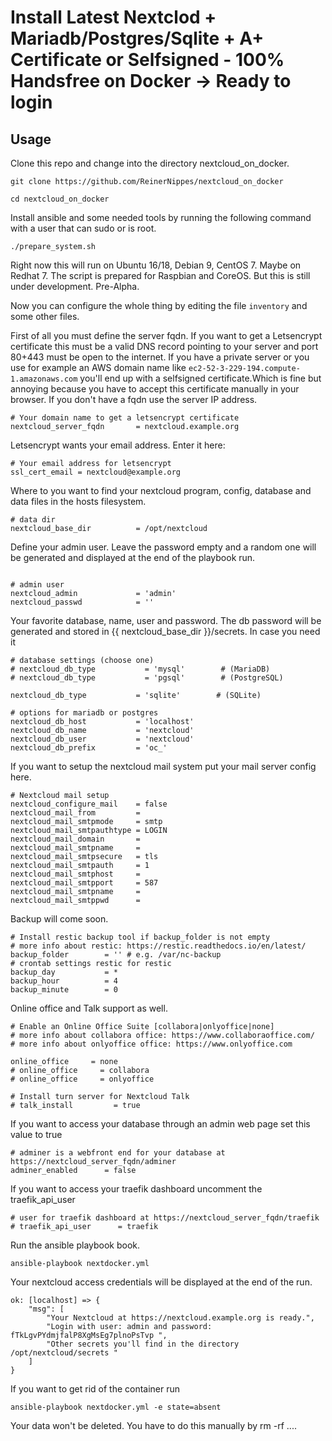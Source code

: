Install Latest Nextclod + Mariadb/Postgres/Sqlite + A+ Certificate or Selfsigned - 100% Handsfree on Docker -> Ready to login
================================================

Usage
-----

Clone this repo and change into the directory nextcloud_on_docker.

```
git clone https://github.com/ReinerNippes/nextcloud_on_docker

cd nextcloud_on_docker
```  

Install ansible and some needed tools by running the following command with a user that can sudo or is root.

```
./prepare_system.sh
```

Right now this will run on Ubuntu 16/18, Debian 9, CentOS 7. Maybe on Redhat 7. 
The script is prepared for Raspbian and CoreOS. But this is still under development. Pre-Alpha.

Now you can configure the whole thing by editing the file `inventory` and some other files.

First of all you must define the server fqdn. If you want to get a Letsencrypt certificate this must be a valid DNS record pointing to your server and port 80+443 must be open to the internet.
If you have a private server or you use for example an AWS domain name like `ec2-52-3-229-194.compute-1.amazonaws.com` you'll end up with a selfsigned certificate.Which is fine but annoying because you have to accept this certificate manually in your browser.
If you don't have a fqdn use the server IP address.

```
# Your domain name to get a letsencrypt certificate
nextcloud_server_fqdn       = nextcloud.example.org
```

Letsencrypt wants your email address. Enter it here:
```
# Your email address for letsencrypt
ssl_cert_email = nextcloud@example.org
```

Where to you want to find your nextcloud program, config, database and data files in the hosts filesystem. 
```
# data dir
nextcloud_base_dir          = /opt/nextcloud
```

Define your admin user. Leave the password empty and a random one will be generated and displayed at the end of the playbook run.
```

# admin user
nextcloud_admin             = 'admin'
nextcloud_passwd            = ''
```

Your favorite database, name, user and password. 
The db password will be generated and stored in {{ nextcloud_base_dir }}/secrets. In case you need it
```
# database settings (choose one)
# nextcloud_db_type           = 'mysql'        # (MariaDB)
# nextcloud_db_type           = 'pgsql'        # (PostgreSQL)

nextcloud_db_type           = 'sqlite'        # (SQLite)

# options for mariadb or postgres
nextcloud_db_host           = 'localhost'
nextcloud_db_name           = 'nextcloud'
nextcloud_db_user           = 'nextcloud'
nextcloud_db_prefix         = 'oc_'
```
If you want to setup the nextcloud mail system put your mail server config here.
```
# Nextcloud mail setup
nextcloud_configure_mail    = false
nextcloud_mail_from         =
nextcloud_mail_smtpmode     = smtp
nextcloud_mail_smtpauthtype = LOGIN
nextcloud_mail_domain       =
nextcloud_mail_smtpname     =
nextcloud_mail_smtpsecure   = tls
nextcloud_mail_smtpauth     = 1
nextcloud_mail_smtphost     =
nextcloud_mail_smtpport     = 587
nextcloud_mail_smtpname     =
nextcloud_mail_smtppwd      =
```

Backup will come soon.
```
# Install restic backup tool if backup_folder is not empty
# more info about restic: https://restic.readthedocs.io/en/latest/
backup_folder        = '' # e.g. /var/nc-backup
# crontab settings restic for restic
backup_day           = *
backup_hour          = 4
backup_minute        = 0
```

Online office and Talk support as well.
```
# Enable an Online Office Suite [collabora|onlyoffice|none]
# more info about collabora office: https://www.collaboraoffice.com/
# more info about onlyoffice office: https://www.onlyoffice.com

online_office     = none
# online_office     = collabora
# online_office     = onlyoffice

# Install turn server for Nextcloud Talk
# talk_install         = true
```

If you want to access your database through an admin web page set this value to true
```
# adminer is a webfront end for your database at https://nextcloud_server_fqdn/adminer
adminer_enabled      = false
```

If you want to access your traefik dashboard uncomment the traefik_api_user
```
# user for traefik dashboard at https://nextcloud_server_fqdn/traefik
# traefik_api_user      = traefik
```

Run the ansible playbook book.

```
ansible-playbook nextdocker.yml
```

Your nextcloud access credentials will be displayed at the end of the run.

```
ok: [localhost] => {
    "msg": [
        "Your Nextcloud at https://nextcloud.example.org is ready.",
        "Login with user: admin and password: fTkLgvPYdmjfalP8XgMsEg7plnoPsTvp ",
        "Other secrets you'll find in the directory /opt/nextcloud/secrets "
    ]
}
```

If you want to get rid of the container run
```
ansible-playbook nextdocker.yml -e state=absent
```

Your data won't be deleted. You have to do this manually by rm -rf ....
